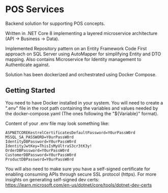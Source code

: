 # POS Services

Backend solution for supporting POS concepts. 

Written in .NET Core 8 implementing a layered microservice architecture (API -> Business -> Data). 

Implemented Repository pattern on an Entity Framework Code First approach on SQL Server using AutoMapper for simplifying Entity and DTO mapping.
Also contains Microservice for Identity management to Authenticate against. 

Solution has been dockerized and orchestrated using Docker Compose. 


## Getting Started

You need to have Docker installed in your system. 
You will need to create a ".env" file in the root path containing the variables and values needed by the docker-compose.yaml (The ones following the "${Variable}" format).

Content of your .env file may look something like: 

    ASPNETCOREKestrelCertificatesDefaultPassword=Y0urPassW0rd
    MSSQL_SA_PASSWORD=Y0urPassW0rd
    IdentityDBPassword=Y0urPassW0rd
    IdentityJwtKey=ThisIsMyUltraS3cr3tK3y!
    OrderDBPassword=Y0urPassW0rd
    CustomerDBPassword=Y0urPassW0rd
    ProductDBPassword=Y0urPassW0rd

You will also need to make sure you have a self-signed certificate for enabling consuming APIs through secure SSL protocol (https). For more insights on generating self-signed dev certs: <https://learn.microsoft.com/en-us/dotnet/core/tools/dotnet-dev-certs>
